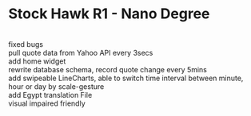 # Stock Hawk R1 - Nano Degree<br/>
<br/>
fixed bugs<br/>
pull quote data from Yahoo API every 3secs<br/>
add home widget<br/>
rewrite database schema, record quote change every 5mins<br/>
add swipeable LineCharts, able to switch time interval between minute, hour or day by scale-gesture<br/>
add Egypt translation File<br/>
visual impaired friendly<br/>


